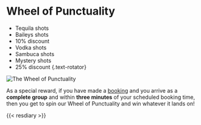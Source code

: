 # Wheel of Punctuality

* Tequila shots
* Baileys shots
* 10% discount
* Vodka shots
* Sambuca shots
* Mystery shots
* 25% discount
{.text-rotator}

![The Wheel of Punctuality](images/wheel.jpeg)

As a special reward, if you have made a [booking](#resdiary) and you
arrive as a **complete group** and within **three minutes** of your
scheduled booking time, then you get to spin our Wheel of Punctuality
and win whatever it lands on!

{{< resdiary >}}
